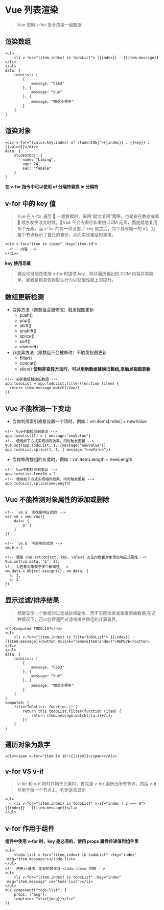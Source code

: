 # Vue 列表渲染

> Vue 使用 v-for 指令渲染一组数据

## 渲染数组

```
<ul>
    <li v-for="(item,index) in todoList"> {{index}} - {{item.message}}</li>
</ul>
data: {
    todoList: [
        {
            message: "CSS3"
        }, {
            message: "Vue"
        }, {
            message: "微信小程序"
        }
    ]
}
```

## 渲染对象

```
<div v-for="(value,key,index) of studentObj">{{index}} . {{key}} : {{value}}</div>
data: {
    studentObj: {
        name: "Liming",
        age: 24,
        sex: "female"
    }
}
```

**在 v-for 指令中可以使用 of 分隔符替换 in 分隔符**

## v-for 中的 key 值

> Vue 在 v-for 遍历  一组数据时，采用“就地复用”策略，也是说在数据或者  顺序发生改变时候，Vue 不会去重绘和重拍 DOM 元素，而是就地复用每个元素。当 v-for 的每一项设置了 key 值之后，每个具有唯一的 id，为每个节点标示了自己的身份，从而实现重绘和重排。

```
<div v-for="item in items" :key="item.id">
  <!-- 内容 -->
</div>
```

**key 使用场景**

> 建议尽可能在使用 v-for 时提供 key，除非遍历输出的 DOM 内容非常简单，或者是刻意依赖默认行为以获取性能上的提升。

## 数组更新检测

- 变异方法（原数组会被修改）触发视图更新
  - push()
  - pop()
  - shift()
  - unshift()
  - splice()
  - sort()
  - reverse()
- 非变异方法（原数组不会被修改）不触发视图更新
  - filter()
  - concat()
  - slice()
    **使用非变异方法时，可以用新数组替换旧数组,来触发视图更新**

```
<!-- 用新数组替换旧数组 -->
app.todoList = app.todoList.filter(function (item) {
  return item.message.match(/Vue/)
})
```

## Vue 不能检测一下变动

- 当你利用索引直接设置一个项时，例如：vm.items[index] = newValue

```
<!-- Vue不能检测到变动 -->
app.todoList[1] = { message:"newValue"}
<!-- 使用如下方式实现相同效果，同时触发更新 -->
Vue.set(app.todoList, 1, {message:"newValue"})
app.todoList.splice(1, 1, { message:"newValue"})
```

- 当你修改数组的长度时，例如：vm.items.length = newLength

```
<!-- Vue不能检测到变动 -->
app.todoList.length = 2
<!-- 使用如下方式实现相同效果，同时触发更新 -->
app.todoList.splice(newLength)
```

## Vue 不能检测对象属性的添加或删除

```
<!-- `vm.a` 现在是响应式的 -->
var vm = new Vue({
    data: {
        a: 1
    }
})

<!-- `vm.b` 不是响应式的 -->
vm.b = 2

<!-- 使用 Vue.set(object, key, value) 方法向嵌套对象添加响应式属性 -->
Vue.set(vm.data, 'b', 2);
<!-- 为已有对象赋予多个新属性 -->
vm.data = Object.assign({}, vm.data, {
  a: 1,
  b: 2
})
```

## 显示过滤/排序结果

> 想要显示一个数组的过滤或排序副本，而不实际改变或重置原始数据,在这种情况下，可以创建返回过滤或排序数组的计算属性。

```
<h4>Computed TODOLIST</h4>
<ul>
    <li v-for="(item,index) in filterToDoList"> {{index}} - {{item.message}}<button @click="removeItem(index)">REMOVE</button></li>
</ul>
data: {
    todoList: [
        {
            message: "CSS3"
        }, {
            message: "Vue"
        }, {
            message: "微信小程序"
        }
    ]
}
computed: {
    filterToDoList: function () {
        return this.todoList.filter(function (item) {
            return item.message.match(/[a-z]+/i);
        })
    }
}
```

## 遍历对象为数字

```
<div><span v-for="item in 10">{{item}}</span></div>
```

## v-for VS v-if

> v-for 和 v-if 同时作用于元素时，首先是 v-for 遍历出所有节点，然后 v-if 作用于每一个节点上，判断是否显示

```
<ul>
    <li v-for="(item,index) in todoList" v-if="index / 2 === 0"> {{index}} - {{item.message}}</li>
</ul>
```

## v-for 作用于组件

**组件中使用 v-for 时，key 是必须的，使用 props 属性传递值到组件里**

```
<ul>
    <todo-list v-for="(item,index) in todoList" :key="index" :msg="item.message"></todo-list>
</ul>
<!-- 使用is语法，实现的效果与 <todo-item> 相同 -->
<ul>
    <li v-for="(item,index) in todoList" :key="index" :msg="item.message" is="todo-list"></li>
</ul>
Vue.component("todo-list", {
    props: ['msg'],
    template: "<li>{{msg}}</li>"
})
```
